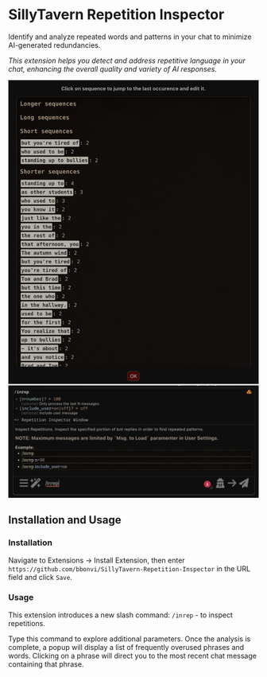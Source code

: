 # SillyTavern Repetition Inspector

Identify and analyze repeated words and patterns in your chat to minimize AI-generated redundancies.

*This extension helps you detect and address repetitive language in your chat, enhancing the overall quality and variety of AI responses.*

![](https://github.com/bbonvi/SillyTavern-Repetition-Inspector/blob/main/screenshots/shot1.png?raw=true)
![](https://github.com/bbonvi/SillyTavern-Repetition-Inspector/blob/main/screenshots/shot2.png?raw=true)

## Installation and Usage

### Installation

Navigate to Extensions -> Install Extension, then enter `https://github.com/bbonvi/SillyTavern-Repetition-Inspector` in the URL field and click `Save`.

### Usage

This extension introduces a new slash command: `/inrep` - to inspect repetitions.

Type this command to explore additional parameters. Once the analysis is complete, a popup will display a list of frequently overused phrases and words. Clicking on a phrase will direct you to the most recent chat message containing that phrase.
